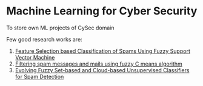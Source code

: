 # Machine Learning for Cyber Security
To store own ML projects of CySec domain  

Few good research works are:  
1. [Feature Selection based Classification of Spams Using Fuzzy Support Vector Machine](https://sci-hub.se/10.1109/ICOSEC49089.2020.9215443)
2. [Filtering spam messages and mails using fuzzy C means algorithm](10.1109/IoT-SIU.2019.8777483)
3. [Evolving Fuzzy Set-based and Cloud-based Unsupervised Classifiers for Spam Detection](10.1109/TLA.2019.8931138)
